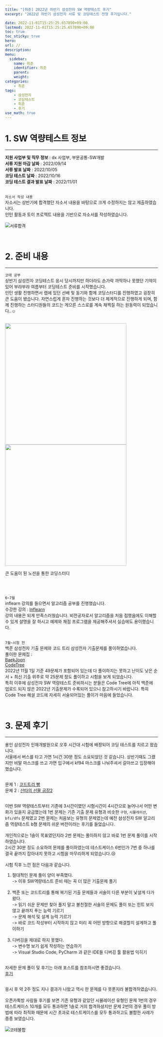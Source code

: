 ```yaml
---
title: "[취준] 2022년 하반기 삼성전자 SW 역량테스트 후기"
excerpt: "2022년 하반기 삼성전자 서류 및 코딩테스트 전형 후기입니다."

date: 2022-11-01T15:25:25.657890+09:00
lastmod: 2022-11-01T15:25:25.657890+09:00
toc: true
toc_sticky: true
hero: 
url: //
description: 
menu:
  sidebar:
    name: 취준
    identifier: 취준
    parent: 
    weight: 
categories:
    - 취준
tags:
    - 삼성전자
    - 코딩테스트
    - 취준
    - 후기
use_math: true
---
```


# 1. SW 역량테스트 정보
---

**지원 사업부 및 직무 정보** : dx 사업부, 부문공통-SW개발 <br>
**서류 지원 마감 날짜** : 2022/09/14 <br>
**서류 발표 날짜** : 2022/10/05 <br>
**코딩 테스트 날짜** : 2022/10/16 <br>
**코딩 테스트 결과 발표 날짜** : 2022/11/01 <br><br>

`자소서 작성 내용` <br>
자소서는 상반기에 합격했던 자소서 내용을 바탕으로 크게 수정하지는 않고 제출하였습니다. <br>
인턴 활동과 토이 프로젝트 내용을 기반으로 자소서를 작성하였습니다.<br><br>
![서류합격](https://user-images.githubusercontent.com/107748183/199217420-26b49299-8b4a-4de9-bc73-8574e6537c75.png)<br>

<br>

# 2. 준비 내용
---

`코테 공부` <br>
상반기 삼성전자 코딩테스트 응시 당시까지만 하더라도 손가락 까딱하나 못했던 기억이 있어 부랴부랴 여름부터 코딩테스트 준비를 시작했습니다.<br> 
인턴 생활 진행하면서 랩에 있던 선배 및 동기와 함께 코딩스터디를 진행하였고 굉장히 큰 도움이 됐습니다. 자연스럽게 혼자 진행하는 것보다 더 체계적으로 진행하게 되며, 함께 진행하는 스터디원들의 코드는 게으른 스스로를 계속 채찍질 하는 원동력이 되었습니다..☺ <br><br>

<p float="left">
  <img src="https://user-images.githubusercontent.com/107748183/199222871-2e996e90-b9cf-4af4-848b-804d7f37987e.png" width="400" />
  <img src="https://user-images.githubusercontent.com/107748183/199222875-87ea24e3-26f8-49aa-8233-d7e5518fbe3f.png" width="400" /> 
</p>
<figcaption> 큰 도움이 된 노션을 통한 코딩스터디 </figcaption>

<br><br>


`6~7월` <br>
inflearn 강의를 들으면서 알고리즘 공부를 진행했습니다.<br>
수강한 강의 : [Inflearn](https://www.inflearn.com/course/%ED%8C%8C%EC%9D%B4%EC%8D%AC-%EC%95%8C%EA%B3%A0%EB%A6%AC%EC%A6%98-%EB%AC%B8%EC%A0%9C%ED%92%80%EC%9D%B4-%EC%BD%94%EB%94%A9%ED%85%8C%EC%8A%A4%ED%8A%B8/dashboard) <br>
강의 내용은 되게 만족스러웠습니다. 비전공자로서 알고리즘을 처음 접했음에도 이해할 수 있게 설명을 잘 하시고 예제와 채점 프로그램을 제공해주셔서 실습에도 용이했습니다.<br><br>

`7월~시험 전` <br>
백준 삼성전자 기출 문제와 코드 트리 삼성전자 기출문제를 풀이하였습니다. <br>
풀이한 문제집 : <br>
[BaekJoon](https://www.acmicpc.net/workbook/view/1152) <br>
[CodeTree](https://www.codetree.ai/frequent-problems) <br>
2022년 11월 1일 기준 49문제가 포함되어 있는데 다 풀이하지는 못하고 난이도 낮은 순서 + 최신 기출 위주로 약 25문제 정도 풀이하고 시험을 보게 되었습니다. <br>
특히 이후에 삼성전자 SW 역량테스트 준비하시는 분들은 Code Tree에 아직 백준에 업로드 되지 않은 2022년 기출문제가 수록되어 있으니 참고하시기 바랍니다. 특히 Code Tree 해설 코드에 자세히 서술되어있는 풀이가 마음에 들었습니다. <br>

<br>

# 3. 문제 후기
---

용인 삼성전자 인재개발원으로 오후 시간대 시험에 배정되어 코딩 테스트를 치르고 왔습니다.<br>
서울에서 버스를 타고 가면 1시간 30분 정도 소요되었던 것 같습니다. 상반기때도 그랬지만 비말 마스크를 쓰고 가면 입구에서 kf94 마스크를 나눠주셔서 갈아쓰고 입장해야 했습니다. <br><br>

문제 1 : [코드트리 빵](https://www.codetree.ai/frequent-problems/codetree-mon-bread/description) <br>
문제 2 : [산타의 선물 공장2](https://www.codetree.ai/frequent-problems/santa-gift-factory-2/description) <br><br>

이번 SW 역량테스트부터 기존에 3시간이였던 시험시간이 4시간으로 늘어나서 어떤 변화가 있을지 궁금했는데 1번 문제는 기존 기출 문제 유형과 비슷한 `구현`, `시뮬레이션`, `bfs/dfs` 문제였고 2번 문제는 처음보는 유형의 문제였는데 예전 삼성전자 SW 알고리즘 역량테스트 b형 문제의 쉬운 버전이라는 후기를 들었습니다. <br><br>
개인적으로는 1솔이 목표였던지라 2번 문제는 풀이하지 않고 바로 1번 문제 풀이를 시작하였습니다.<br>
2시간 30분 정도 소요하여 문제를 풀이하였는데 테스트케이스 6번인가 7번 중 하나를 결국 끝까지 잡아내지 못하고 시험을 마무리하게 되었습니다.😢 <br><br>
시험 직후 느낀 점은 다음과 같습니다.<br>
1. 절대적인 문제 풀이 양이 부족했다.<br> 
    -> 이후 SW역량테스트 준비 때는 꼭 더 많은 기출문제 풀기<br><br>
2. 백준 또는 코드트리를 통해 복기된 기출 문제들과 서술이 다른 부분이 낯설게 다가왔다. <br>
    -> 읽기 쉬운 문제만 찾아 풀지 말고 불친절한 서술의 문제도 풀이 또는 힌트 보지 않고 끝까지 푸는 능력 기르기<br>
    -> 문제 해석 및 설계 능력 기르기<br>
    -> 바로 코드 작성부터 시작하지 않고 미리 꼭 어떤 방향으로 해결할지 설계하고 풀이하기<br><br>
3. 디버깅을 제대로 하지 못했다.<br>
    -> 변수명 보기 쉽게 작성하는 연습하기<br>
    -> Visual Studio Code, PyCharm 과 같은 IDE들 디버깅 툴 활용법 익히기<br><br>

자세한 문제 풀이 및 후기는 아래 포스트를 참조하시면 좋겠습니다.<br>
[후기](https://taehyeong51.github.io/%EC%BD%94%EB%94%A9%ED%85%8C%EC%8A%A4%ED%8A%B8/%EC%BD%94%EB%94%A9%ED%85%8C%EC%8A%A4%ED%8A%B8-CodeTree-%EC%BD%94%EB%93%9C%ED%8A%B8%EB%A6%AC-%EB%B9%B5(2022-%ED%95%98%EB%B0%98%EA%B8%B0-%EC%82%BC%EC%84%B1%EC%A0%84%EC%9E%90-SW-%EC%97%AD%EB%9F%89%ED%85%8C%EC%8A%A4%ED%8A%B8-%EA%B8%B0%EC%B6%9C%EB%AC%B8%EC%A0%9C)/) <br><br>

응시 후 약 2주 정도 지나 결과가 나왔고 역시 한 문제를 다 못푼지라 불합격하였습니다.<br><br>
오픈카톡방 사람들 후기를 보면 기존 유형과 같았던 시뮬레이션 유형인 문제 1번의 경우 테스트케이스 10개를 모두 통과하면 1솔로 거의 합격하셨지만 문제 2번의 경우 풀이 방법에 따라 최적화 때문에 시간 초과로 테스트케이스를 모두 통과하고도 불합한 사례가 종종 보였습니다. <br><br>
![코테불합](https://user-images.githubusercontent.com/107748183/199217427-813e633b-4d78-4412-8d51-3891c4246345.png)
